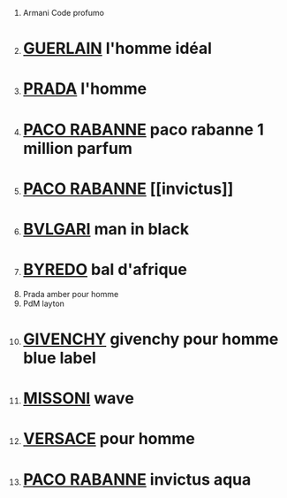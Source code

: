 1. Armani Code profumo
2. # [GUERLAIN](https://goldapple.ru/brands/guerlain) l'homme idéal
3. # [PRADA](https://goldapple.ru/brands/prada) l'homme
4. # [PACO RABANNE](https://goldapple.ru/brands/paco-rabanne) paco rabanne 1 million parfum
5. # [PACO RABANNE](https://goldapple.ru/brands/paco-rabanne) [[invictus]]
6. # [BVLGARI](https://goldapple.ru/brands/bvlgari) man in black
7. # [BYREDO](https://goldapple.ru/brands/byredo) bal d'afrique
8. Prada amber pour homme
9. PdM layton
10. # [GIVENCHY](https://goldapple.ru/brands/givenchy) givenchy pour homme blue label
11. # [MISSONI](https://goldapple.ru/brands/missoni) wave
12. # [VERSACE](https://goldapple.ru/brands/versace) pour homme
13. # [PACO RABANNE](https://goldapple.ru/brands/paco-rabanne) invictus aqua